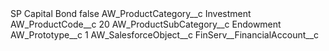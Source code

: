 <?xml version="1.0" encoding="UTF-8"?>
<CustomMetadata xmlns="http://soap.sforce.com/2006/04/metadata" xmlns:xsi="http://www.w3.org/2001/XMLSchema-instance" xmlns:xsd="http://www.w3.org/2001/XMLSchema">
    <label>SP Capital Bond</label>
    <protected>false</protected>
    <values>
        <field>AW_ProductCategory__c</field>
        <value xsi:type="xsd:string">Investment</value>
    </values>
    <values>
        <field>AW_ProductCode__c</field>
        <value xsi:type="xsd:string">20</value>
    </values>
    <values>
        <field>AW_ProductSubCategory__c</field>
        <value xsi:type="xsd:string">Endowment</value>
    </values>
    <values>
        <field>AW_Prototype__c</field>
        <value xsi:type="xsd:string">1</value>
    </values>
    <values>
        <field>AW_SalesforceObject__c</field>
        <value xsi:type="xsd:string">FinServ__FinancialAccount__c</value>
    </values>
</CustomMetadata>
